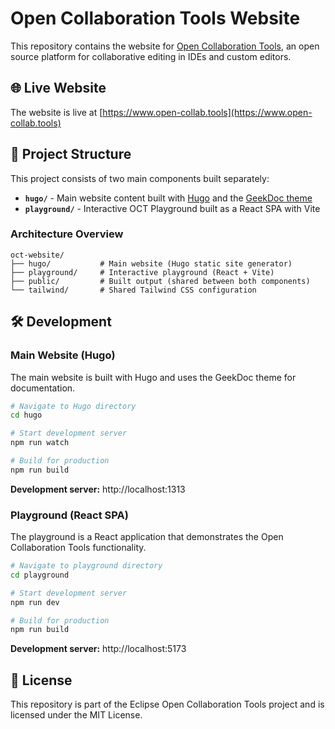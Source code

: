 # Open Collaboration Tools Website

This repository contains the website for [Open Collaboration Tools](https://www.open-collab.tools), an open source platform for collaborative editing in IDEs and custom editors.

## 🌐 Live Website

The website is live at [https://www.open-collab.tools](https://www.open-collab.tools)

## 📁 Project Structure

This project consists of two main components built separately:

- **`hugo/`** - Main website content built with [Hugo](https://gohugo.io/) and the [GeekDoc theme](https://geekdocs.de/)
- **`playground/`** - Interactive OCT Playground built as a React SPA with Vite

### Architecture Overview

```
oct-website/
├── hugo/           # Main website (Hugo static site generator)
├── playground/     # Interactive playground (React + Vite)
├── public/         # Built output (shared between both components)
└── tailwind/       # Shared Tailwind CSS configuration
```

## 🛠️ Development

### Main Website (Hugo)

The main website is built with Hugo and uses the GeekDoc theme for documentation.

```bash
# Navigate to Hugo directory
cd hugo

# Start development server
npm run watch

# Build for production
npm run build
```

**Development server:** http://localhost:1313

### Playground (React SPA)

The playground is a React application that demonstrates the Open Collaboration Tools functionality.

```bash
# Navigate to playground directory
cd playground

# Start development server
npm run dev

# Build for production
npm run build
```

**Development server:** http://localhost:5173

## 📄 License

This repository is part of the Eclipse Open Collaboration Tools project and is licensed under the MIT License.
